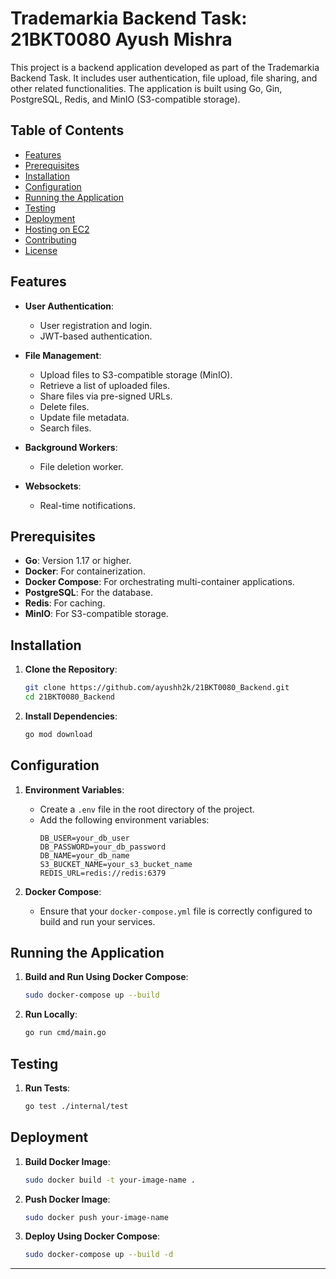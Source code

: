 # Trademarkia Backend Task: 21BKT0080 Ayush Mishra

This project is a backend application developed as part of the Trademarkia Backend Task. It includes user authentication, file upload, file sharing, and other related functionalities. The application is built using Go, Gin, PostgreSQL, Redis, and MinIO (S3-compatible storage).

## Table of Contents

- [Features](#features)
- [Prerequisites](#prerequisites)
- [Installation](#installation)
- [Configuration](#configuration)
- [Running the Application](#running-the-application)
- [Testing](#testing)
- [Deployment](#deployment)
- [Hosting on EC2](#hosting-on-ec2)
- [Contributing](#contributing)
- [License](#license)

## Features

- **User Authentication**:
  - User registration and login.
  - JWT-based authentication.

- **File Management**:
  - Upload files to S3-compatible storage (MinIO).
  - Retrieve a list of uploaded files.
  - Share files via pre-signed URLs.
  - Delete files.
  - Update file metadata.
  - Search files.

- **Background Workers**:
  - File deletion worker.

- **Websockets**:
  - Real-time notifications.

## Prerequisites

- **Go**: Version 1.17 or higher.
- **Docker**: For containerization.
- **Docker Compose**: For orchestrating multi-container applications.
- **PostgreSQL**: For the database.
- **Redis**: For caching.
- **MinIO**: For S3-compatible storage.

## Installation

1. **Clone the Repository**:
   ```sh
   git clone https://github.com/ayushh2k/21BKT0080_Backend.git
   cd 21BKT0080_Backend
   ```

2. **Install Dependencies**:
   ```sh
   go mod download
   ```

## Configuration

1. **Environment Variables**:
   - Create a `.env` file in the root directory of the project.
   - Add the following environment variables:
     ```env
     DB_USER=your_db_user
     DB_PASSWORD=your_db_password
     DB_NAME=your_db_name
     S3_BUCKET_NAME=your_s3_bucket_name
     REDIS_URL=redis://redis:6379
     ```

2. **Docker Compose**:
   - Ensure that your `docker-compose.yml` file is correctly configured to build and run your services.

## Running the Application

1. **Build and Run Using Docker Compose**:
   ```sh
   sudo docker-compose up --build
   ```

2. **Run Locally**:
   ```sh
   go run cmd/main.go
   ```

## Testing

1. **Run Tests**:
   ```sh
   go test ./internal/test
   ```

## Deployment

1. **Build Docker Image**:
   ```sh
   sudo docker build -t your-image-name .
   ```

2. **Push Docker Image**:
   ```sh
   sudo docker push your-image-name
   ```

3. **Deploy Using Docker Compose**:
   ```sh
   sudo docker-compose up --build -d
   ```


---
